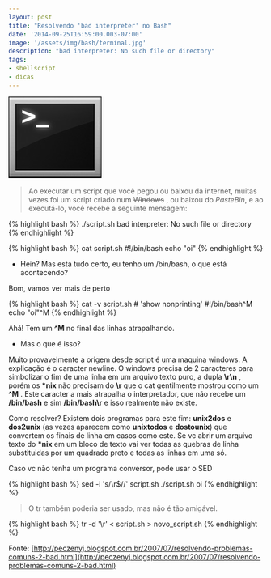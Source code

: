 ```yaml
---
layout: post
title: "Resolvendo 'bad interpreter' no Bash"
date: '2014-09-25T16:59:00.003-07:00'
image: '/assets/img/bash/terminal.jpg'
description: "bad interpreter: No such file or directory"
tags:
- shellscript
- dicas
---
```


![Resolvendo "bad interpreter" no Bash](/assets/img/bash/terminal.jpg "Resolvendo 'bad interpreter' no Bash")

> Ao executar um script que você pegou ou baixou da internet, muitas vezes foi um script criado num ~~Windows~~ , ou baixou do *PasteBin*, e ao executá-lo, você recebe a seguinte mensagem:

{% highlight bash %}
./script.sh
bad interpreter: No such file or directory
{% endhighlight %} 

{% highlight bash %}
cat script.sh
#!/bin/bash
echo "oi"
{% endhighlight %} 


- Hein? Mas está tudo certo, eu tenho um /bin/bash, o que está acontecendo?

Bom, vamos ver mais de perto

{% highlight bash %}
cat -v script.sh # 'show nonprinting'
#!/bin/bash^M
echo "oi"^M
{% endhighlight %} 



Ahá! Tem um __^M__ no final das linhas atrapalhando.

- Mas o que é isso?

Muito provavelmente a origem desde script é uma maquina windows. A explicação é o caracter newline. O windows precisa de 2 caracteres para simbolizar o fim de uma linha em um arquivo texto puro, a dupla __\r\n__ , porém os __*nix__ não precisam do __\r__ que o cat gentilmente mostrou como um __^M__ . Este caracter a mais atrapalha o interpretador, que não recebe um __/bin/bash__ e sim __/bin/bash\r__ e isso realmente não existe.

Como resolver? Existem dois programas para este fim: __unix2dos__ e __dos2unix__ (as vezes aparecem como __unixtodos__ e __dostounix__) que convertem os finais de linha em casos como este. Se vc abrir um arquivo texto do __*nix__ em um bloco de texto vai ver todas as quebras de linha substituidas por um quadrado preto e todas as linhas em uma só.

Caso vc não tenha um programa conversor, pode usar o SED

{% highlight bash %}
sed -i 's/\r$//' script.sh
./script.sh
oi
{% endhighlight %}



> O tr também poderia ser usado, mas não é tão amigável.

{% highlight bash %}
tr -d '\r' < script.sh > novo_script.sh
{% endhighlight %}


Fonte: [http://peczenyj.blogspot.com.br/2007/07/resolvendo-problemas-comuns-2-bad.html](http://peczenyj.blogspot.com.br/2007/07/resolvendo-problemas-comuns-2-bad.html)



<script async src="https://pagead2.googlesyndication.com/pagead/js/adsbygoogle.js"></script>

<!-- Informat -->
<ins class="adsbygoogle"
 style="display:block"
 data-ad-client="ca-pub-2838251107855362"
 data-ad-slot="2327980059"
 data-ad-format="auto"
 data-full-width-responsive="true"></ins>

<script>
(adsbygoogle = window.adsbygoogle || []).push({});
</script>




